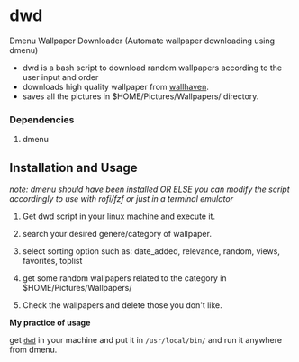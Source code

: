 # dwd
Dmenu Wallpaper Downloader (Automate wallpaper downloading using dmenu)

- dwd is a bash script to download random wallpapers according to the user input and order
- downloads high quality wallpaper from [wallhaven](https://wallhaven.cc).
- saves all the pictures in $HOME/Pictures/Wallpapers/ directory.

### Dependencies
1. dmenu

## Installation and Usage
*note: dmenu should have been installed OR ELSE you can modify the script accordingly to use with rofi/fzf or  just in a terminal emulator*

1. Get dwd script in your linux machine and execute it.

2. search your desired genere/category of wallpaper.

3. select sorting option such as: date_added, relevance, random, views, favorites, toplist

4. get some random wallpapers related to the category in $HOME/Pictures/Wallpapers/

5. Check the wallpapers and delete those you don't like.

**My practice of usage**

get <a href = "dwd"><code>dwd</code></a> in your machine and put it in `/usr/local/bin/` and run it anywhere from dmenu.
